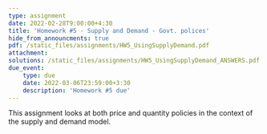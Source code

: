 ```yaml
---
type: assignment
date: 2022-02-28T9:00:00+4:30
title: 'Homework #5 - Supply and Demand - Govt. polices'
hide_from_announcments: true
pdf: /static_files/assignments/HW5_UsingSupplyDemand.pdf
attachment: 
solutions: /static_files/assignments/HW5_UsingSupplyDemand_ANSWERS.pdf
due_event: 
    type: due
    date: 2022-03-06T23:59:00+3:30
    description: 'Homework #5 due'
---
```

This assignment looks at both price and quantity policies in the context of the supply and demand model. 